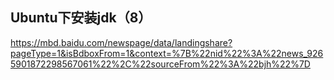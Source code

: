 ## Ubuntu下安装jdk（8）

https://mbd.baidu.com/newspage/data/landingshare?pageType=1&isBdboxFrom=1&context=%7B%22nid%22%3A%22news_9265901872298567061%22%2C%22sourceFrom%22%3A%22bjh%22%7D